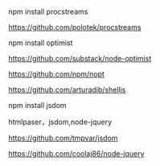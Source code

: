 npm install procstreams

https://github.com/polotek/procstreams

npm install optimist

https://github.com/substack/node-optimist

https://github.com/npm/nopt

https://github.com/arturadib/shelljs


npm install jsdom

htmlpaser，jsdom,node-jquery

https://github.com/tmpvar/jsdom

https://github.com/coolaj86/node-jquery